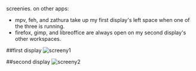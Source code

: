 screenies. on other apps:

* mpv, feh, and zathura take up my first display's left space when one of the three is running.
* firefox, gimp, and libreoffice are always open on my second display's other workspaces.

##first display
![screeny1](http://a.pomf.se/2Gn1.png)

##second display
![screeny2](http://a.pomf.se/5En8.png)
